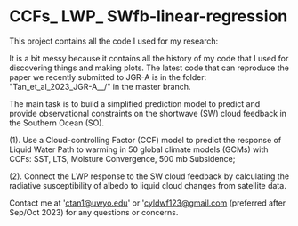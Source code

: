 # CCFs_ LWP_ SWfb-linear-regression 

This project contains all the code I used for my research:

It is a bit messy because it contains all the history of my code that I used for discovering things and making plots. The latest code that can reproduce the paper we recently submitted to JGR-A is in the folder: "Tan_et_al_2023_JGR-A__/" in the master branch.

The main task is to build a simplified prediction model to predict and provide observational constraints on the shortwave (SW) cloud feedback in the Southern Ocean (SO). 

(1). Use a Cloud-controlling Factor (CCF) model to predict the response of Liquid Water Path to warming in 50 global climate models (GCMs) with CCFs: SST, LTS, Moisture Convergence, 500 mb Subsidence;  

(2). Connect the LWP response to the SW cloud feedback by calculating the radiative susceptibility of albedo to liquid cloud changes from satellite data.

Contact me at 'ctan1@uwyo.edu' or 'cyldwf123@gmail.com (preferred after Sep/Oct 2023) for any questions or concerns.
